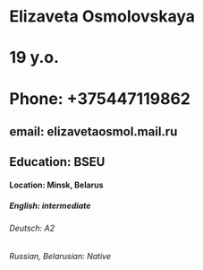 # Elizaveta Osmolovskaya
# 19 y.o.
# Phone: +375447119862
## email: elizavetaosmol.mail.ru
## Education: BSEU
#### Location: Minsk, Belarus
##### English: intermediate
###### Deutsch: A2
###### Russian, Belarusian: Native
